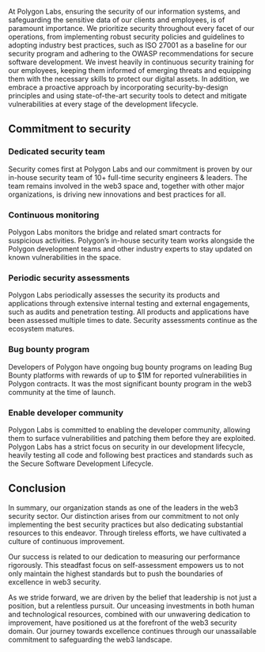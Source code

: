 At Polygon Labs, ensuring the security of our information systems, and safeguarding the sensitive data of our clients and employees, is of paramount importance. We prioritize security throughout every facet of our operations, from implementing robust security policies and guidelines to adopting industry best practices, such as ISO 27001 as a baseline for our security program and adhering to the OWASP recommendations for secure software development. We invest heavily in continuous security training for our employees, keeping them informed of emerging threats and equipping them with the necessary skills to protect our digital assets. In addition, we embrace a proactive approach by incorporating security-by-design principles and using state-of-the-art security tools to detect and mitigate vulnerabilities at every stage of the development lifecycle.

## Commitment to security

### Dedicated security team

Security comes first at Polygon Labs and our commitment is proven by our in-house security team of 10+ full-time security engineers & leaders. The team remains involved in the web3 space and, together with other major organizations, is driving new innovations and best practices for all. 

### Continuous monitoring

Polygon Labs monitors the bridge and related smart contracts for suspicious activities. Polygon’s in-house security team works alongside the Polygon development teams  and other industry experts to stay updated on known vulnerabilities in the space.

### Periodic security assessments

Polygon Labs periodically assesses the security its products and applications through extensive internal testing and external engagements, such as audits and penetration testing. All products and applications have been assessed multiple times to date. Security assessments continue as the ecosystem matures.

### Bug bounty program

Developers of Polygon have ongoing bug bounty programs on leading Bug Bounty platforms with rewards of up to $1M for reported vulnerabilities in Polygon contracts. It was the most significant bounty program in the web3 community at the time of launch.

### Enable developer community

Polygon Labs is committed to enabling the developer community, allowing them to surface vulnerabilities and patching them before they are exploited.  Polygon Labs has a strict focus on security in our development lifecycle, heavily testing all code and following best practices and standards such as the Secure Software Development Lifecycle.

## Conclusion

In summary, our organization stands as one of the leaders in the web3 security sector. Our distinction arises from our commitment to not only implementing the best security practices but also dedicating substantial resources to this endeavor. Through tireless efforts, we have cultivated a culture of continuous improvement.

Our success is related to our dedication to measuring our performance rigorously. This steadfast focus on self-assessment empowers us to not only maintain the highest standards but to push the boundaries of excellence in web3 security.

As we stride forward, we are driven by the belief that leadership is not just a position, but a relentless pursuit. Our unceasing investments in both human and technological resources, combined with our unwavering dedication to improvement, have positioned us at the forefront of the web3 security domain. Our journey towards excellence continues through our unassailable commitment to safeguarding the web3 landscape.
